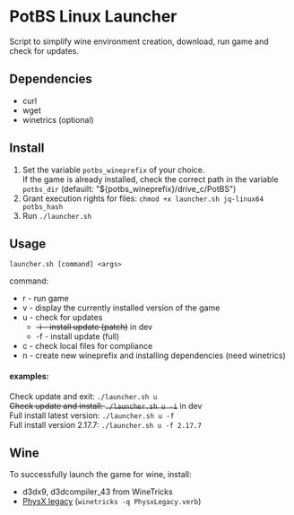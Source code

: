 
# PotBS Linux Launcher
Script to simplify wine environment creation, download, run game and check for updates.

## Dependencies
 - curl 
 - wget
 - winetrics (optional)

## Install
1. Set the variable `potbs_wineprefix` of your choice.  
	If the game is already installed, check the correct path in the variable `potbs_dir` (defauilt: "${potbs_wineprefix}/drive_c/PotBS")
2. Grant execution rights for files: `chmod +x launcher.sh jq-linux64 potbs_hash`
3. Run `./launcher.sh`


## Usage

    launcher.sh [command] <args>
command:

 - r  - run game
 - v  - display the currently installed version of the game
 - u  - check for updates
	 - ~~-i - install update (patch)~~ in dev
	 - -f - install update (full)
 - c  - check local files for compliance
 - n  - create new wineprefix and installing dependencies (need winetrics)

#### examples:
Check update and exit:     `./launcher.sh u`  
~~Check update and install:    `./launcher.sh u -i`~~ in dev  
Full install latest version:    `./launcher.sh u -f`  
Full install version 2.17.7:  `./launcher.sh u -f 2.17.7`  


## Wine
To successfully launch the game for wine, install:
 - d3dx9, d3dcompiler_43 from WineTricks
 - [PhysX legacy](https://www.nvidia.com/en-us/drivers/physx/physx-9-13-0604-legacy-driver/) (`winetricks -q PhysxLegacy.verb`)
